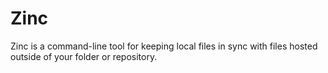 # Zinc

Zinc is a command-line tool for keeping local files in sync with files hosted outside of your folder or repository.